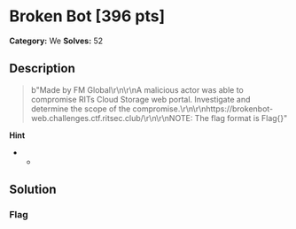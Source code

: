 # Broken Bot [396 pts]

**Category:** We
**Solves:** 52

## Description
>b"Made by FM Global\r\n\r\nA malicious actor was able to compromise RITs Cloud Storage web portal. Investigate and determine the scope of the compromise.\r\n\r\nhttps://brokenbot-web.challenges.ctf.ritsec.club/\r\n\r\nNOTE: The flag format is Flag{}"

**Hint**
* -

## Solution

### Flag

